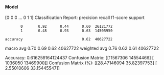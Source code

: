 #### Model
[0 0 0 ... 0 1 1]
Classification Report:
              precision    recall  f1-score   support

           0       0.92      0.44      0.60  26121772
           1       0.48      0.93      0.63  14505950

    accuracy                           0.62  40627722
   macro avg       0.70      0.69      0.62  40627722
weighted avg       0.76      0.62      0.61  40627722

Accuracy: 0.616259164124437
Confusion Matrix:
[[11567306 14554466]
 [ 1036050 13469900]]
Confusion Matrix (%):
[[28.47146094 35.82397753]
 [ 2.55010606 33.15445547]]
